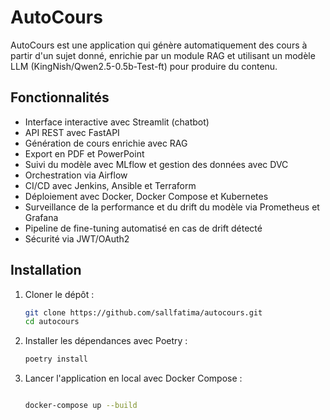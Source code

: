 # AutoCours

AutoCours est une application qui génère automatiquement des cours à partir d'un sujet donné, 
enrichie par un module RAG et utilisant un modèle LLM (KingNish/Qwen2.5-0.5b-Test-ft) pour produire du contenu.

## Fonctionnalités

- Interface interactive avec Streamlit (chatbot)
- API REST avec FastAPI
- Génération de cours enrichie avec RAG
- Export en PDF et PowerPoint
- Suivi du modèle avec MLflow et gestion des données avec DVC
- Orchestration via Airflow
- CI/CD avec Jenkins, Ansible et Terraform
- Déploiement avec Docker, Docker Compose et Kubernetes
- Surveillance de la performance et du drift du modèle via Prometheus et Grafana
- Pipeline de fine-tuning automatisé en cas de drift détecté
- Sécurité via JWT/OAuth2

## Installation

1. Cloner le dépôt :
   ```bash
   git clone https://github.com/sallfatima/autocours.git
   cd autocours

2. Installer les dépendances avec Poetry :
    ```bash
    poetry install

3. Lancer l'application en local avec Docker Compose :
    ```bash

    docker-compose up --build

